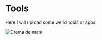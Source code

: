 # Tools
Here I will upload some weird tools or apps.

![Crema de mani](https://media.tenor.com/IQf9UgSo9cIAAAAM/peanut-butter-face-nightmare-fuel.gif)
